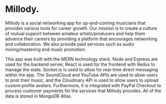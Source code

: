 # Millody.

Millody is a social networking app for up-and-coming musicians that provides various tools for career growth. Our mission is to create a culture of mutual support between amateur artists/producers and help them advance their careers by providing a platform that encourages networking and collaboration. We also provide paid services such as audio mixing/mastering and music promotion. 

This app was built with the MERN technology stack. Node and Express are used for the backend server, React is used for the frontend with Redux to manage the state. Socket.io is used to allow for real-time direct messaging within the app. The SoundCloud and YouTube APIs are used to allow users to post their music, and the Cloudinary API is used to allow users to upload custom profile avatars. Furthermore, it is integrated with PayPal Checkout to process customer payments for the services that Millody provides. All of the data is stored in MongoDB Atlas.
